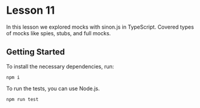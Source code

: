 # Lesson 11

In this lesson we explored mocks with sinon.js in TypeScript. Covered types of mocks like spies, stubs, and full mocks.


## Getting Started

To install the necessary dependencies, run:

```
npm i
```

To run the tests, you can use Node.js.

```
npm run test
```